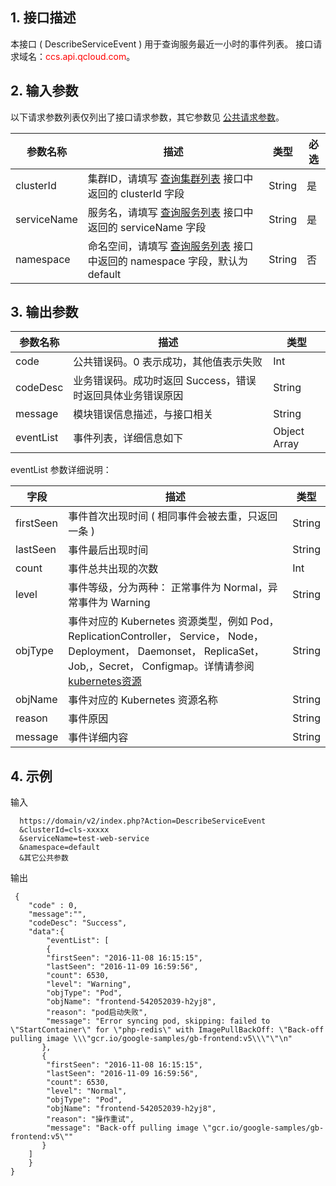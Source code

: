 ## 1. 接口描述
本接口 ( DescribeServiceEvent ) 用于查询服务最近一小时的事件列表。
接口请求域名：<font style="color:red">ccs.api.qcloud.com</font>。

## 2. 输入参数
以下请求参数列表仅列出了接口请求参数，其它参数见  [公共请求参数](/doc/api/457/9463)。

| 参数名称 | 描述 | 类型 |必选  |  
|---------|---------|---------|---------|
| clusterId   |  集群ID，请填写 [查询集群列表](/doc/api/457/9448) 接口中返回的 clusterId 字段 |String |是  |
| serviceName   |   服务名，请填写 [查询服务列表](/doc/api/457/9440) 接口中返回的 serviceName 字段 |String |是 |
| namespace | 命名空间，请填写 [查询服务列表](/doc/api/457/9440) 接口中返回的 namespace 字段，默认为default| String  |否 |


## 3. 输出参数

| 参数名称 | 描述 |类型 | 
|---------|---------|---------|
| code | 公共错误码。0 表示成功，其他值表示失败|Int | 
| codeDesc | 业务错误码。成功时返回 Success，错误时返回具体业务错误原因|String |
| message |  模块错误信息描述，与接口相关|String |
| eventList |事件列表，详细信息如下| Object Array |

eventList  参数详细说明：

| 字段 | 描述 | 类型 |
|---------|---------|---------|
| firstSeen |  事件首次出现时间 ( 相同事件会被去重，只返回一条 ) |String |
| lastSeen |  事件最后出现时间 |String|
| count|  事件总共出现的次数 |Int|
| level |事件等级，分为两种： 正常事件为 Normal，异常事件为 Warning | String| 
| objType |  事件对应的 Kubernetes 资源类型，例如 Pod，ReplicationController， Service， Node，Deployment， Daemonset， ReplicaSet，Job,，Secret， Configmap。详情请参阅 [kubernetes资源](https://github.com/kubernetes/kubernetes/blob/b392910bc7de425372fe6bf03a2c2c92fe1bae12/docs/devel/api-conventions.md#types-kinds)|String |
| objName |  事件对应的 Kubernetes 资源名称 |String |
| reason |  事件原因 |String |
| message |  事件详细内容 |String |


## 4. 示例
输入
```
  https://domain/v2/index.php?Action=DescribeServiceEvent
  &clusterId=cls-xxxxx
  &serviceName=test-web-service
  &namespace=default
  &其它公共参数
```
输出
```
 {
    "code" : 0,
    "message":"",
    "codeDesc": "Success",
	"data":{
	    "eventList": [
	    {
        "firstSeen": "2016-11-08 16:15:15",
        "lastSeen": "2016-11-09 16:59:56",
        "count": 6530,
        "level": "Warning",
        "objType": "Pod",
        "objName": "frontend-542052039-h2yj8",
        "reason": "pod启动失败",
        "message": "Error syncing pod, skipping: failed to \"StartContainer\" for \"php-redis\" with ImagePullBackOff: \"Back-off pulling image \\\"gcr.io/google-samples/gb-frontend:v5\\\"\"\n"
       },
       {
        "firstSeen": "2016-11-08 16:15:15",
        "lastSeen": "2016-11-09 16:59:56",
        "count": 6530,
        "level": "Normal",
        "objType": "Pod",
        "objName": "frontend-542052039-h2yj8",
        "reason": "操作重试",
        "message": "Back-off pulling image \"gcr.io/google-samples/gb-frontend:v5\""
       } 
	]
	} 
}

```

